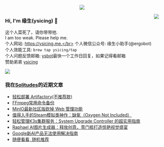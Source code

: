 <p align="center">
    <img align="center" src="https://github-profile-trophy.vercel.app/?username=ysicing&title=Star,Follower,Commit,Issue" style="max-width:100%;">
</p>

<img align="right" src="https://github-readme-stats.vercel.app/api?username=ysicing&show_icons=true&icon_color=805AD5&text_color=718096&bg_color=ffffff&hide_title=true" />


### Hi, I'm 缘生(ysicing) 👋

<!--
**ysicing/ysicing** is a ✨ _special_ ✨ repository because its `README.md` (this file) appears on your GitHub profile.

Here are some ideas to get you started:

- 🔭 I’m currently working on ...
- 🌱 I’m currently learning ...
- 👯 I’m looking to collaborate on ...
- 🤔 I’m looking for help with ...
- 💬 Ask me about ...
- 📫 How to reach me: ...
- 😄 Pronouns: ...
- ⚡ Fun fact: ...
- 🌈 I'm currently working on ... 😎
- 🐳 I’m currently learning go\k8s source code. 😅
- 🤔 I'm thinking about how to make more more money 😁.
- 💬 Ask me about `lao biao`
- 📫 How to reach me: mail [i@ysicing.me](mailto:i@ysicing.me) or blog [ysicing.me](https://ysicing.me) 
- sponsor: [ysicing](https://afdian.net/@ysicing)

-->

这个人菜死了，请你带带他.</br>
I am too weak. Please help me.</br>
个人网站: https://ysicing.me.</br>
个人微信公众号: 缘生小助手(@ergobot)</br>
个人效能工具: `brew tap ysicing/tap`</br>
个人问题反馈邮箱:  [ysbot](mailto:ysbot@12306.work)最快一个工作日回复，如果记得看邮箱</br>
赞助弟弟 [ysicing](https://sponsor.ysicing.net/)

![](https://komarev.com/ghpvc/?username=ysicing&color=green)

<!--events start -->

### 我在[Solitudes](https://ysicing.me)的近期文章

*  [轻松部署 Artifactory(不推荐款)](https://blog.ysicing.net/tools/artifactory/v1)
*  [FFmpeg常用命令备份](https://blog.ysicing.net/ffmpeg/v1)
*  [MinIO最新社区版砍掉 Web 管理功能](https://blog.ysicing.net/minio-2025-5-24/v1)
*  [值得入手的Steam模拟类神作：缺氧（Oxygen Not Included）](https://blog.ysicing.net/steam/oxygen-not-included/v1)
*  [轻松管理K3s集群服务：System Upgrade Controller 的超实用指南](https://blog.ysicing.net/k3s/system-upgrade-controller/v1)
*  [Raphael AI图片生成器：释放创意，零门槛打造惊艳视觉盛宴](https://blog.ysicing.net/recommend/raphael-app/v1)
*  [Google新AI产品无法使用解决指南](https://blog.ysicing.net/fake-google-ai/v1)
*  [随便看看, 随机推荐](https://ysicing.me/random/)


<!--events end -->
